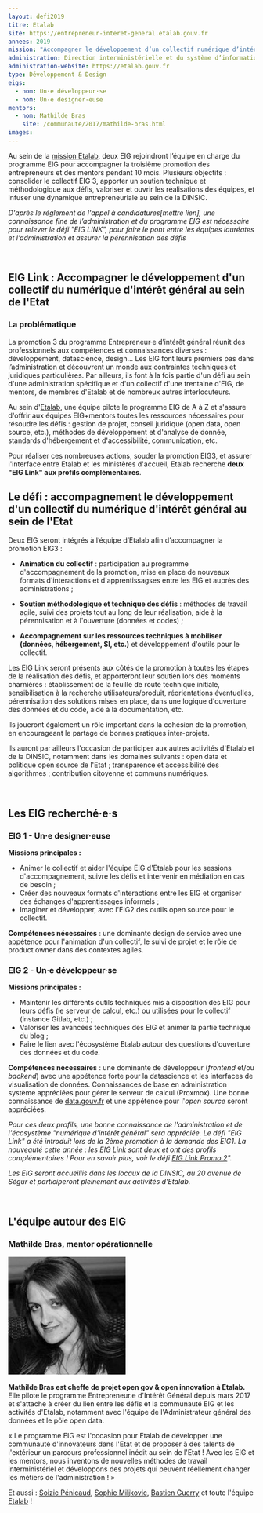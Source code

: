 ```yaml
---
layout: defi2019
titre: Etalab
site: https://entrepreneur-interet-general.etalab.gouv.fr
annees: 2019
mission: "Accompagner le développement d’un collectif numérique d’intérêt général au sein de l’Etat"
administration: Direction interministérielle et du système d’information et de communication de l’Etat
administration-website: https://etalab.gouv.fr
type: Développement & Design
eigs:
  - nom: Un·e développeur·se
  - nom: Un·e designer·euse
mentors:
  - nom: Mathilde Bras
    site: /communaute/2017/mathilde-bras.html
images: 
---
```


Au sein de la [mission Etalab](https://etalab.gouv.fr), deux EIG rejoindront l’équipe en
charge du programme EIG pour accompagner la troisième promotion des
entrepreneurs et des mentors pendant 10 mois. Plusieurs objectifs :
consolider le collectif EIG 3, apporter un soutien technique et
méthodologique aux défis, valoriser et ouvrir les réalisations des
équipes, et infuser une dynamique entrepreneuriale au sein de la
DINSIC.

_D'après le réglement de l'appel à candidatures[mettre lien], une connaissance fine de l’administration et du programme EIG est nécessaire pour relever le défi "EIG LINK", pour faire le pont entre les équipes lauréates et l’administration et assurer la pérennisation des défis_

<br/>

## EIG Link : Accompagner le développement d'un collectif du numérique d'intérêt général au sein de l'Etat

### La problématique

La promotion 3 du programme Entrepreneur·e d’intérêt général réunit
des professionnels aux compétences et connaissances diverses :
développement, datascience, design...  Les EIG font leurs premiers
pas dans l’administration et découvrent un monde aux contraintes
techniques et juridiques particulières. Par ailleurs, ils font à la
fois partie d'un défi au sein d'une administration spécifique et d'un
collectif d'une trentaine d'EIG, de mentors, de membres d'Etalab et de nombreux autres interlocuteurs.

Au sein d'[Etalab](http://www.etalab.gouv.fr/), une équipe pilote le programme EIG de A à Z et s'assure d'offrir aux équipes EIG+mentors toutes les ressources nécessaires pour résoudre les défis : gestion de projet, conseil juridique (open data, open source, etc.), méthodes de développement et d'analyse de donnée, standards d'hébergement et d'accessibilité, communication, etc.

Pour réaliser ces nombreuses actions, souder la promotion EIG3, et assurer l'interface entre Etalab et les ministères d'accueil, Etalab recherche **deux "EIG Link" aux profils complémentaires**. 

## Le défi : accompagnement le développement d'un collectif du numérique d'intérêt général au sein de l'Etat

Deux EIG seront intégrés à l’équipe d’Etalab afin d’accompagner la
promotion EIG3 :

* **Animation du collectif** : participation au programme
  d'accompagnement de la promotion, mise en place de nouveaux formats
  d'interactions et d'apprentissagses entre les EIG et auprès des
  administrations ;

* **Soutien méthodologique et technique des défis** : méthodes de
  travail agile, suivi des projets tout au long de leur réalisation,
  aide à la pérennisation et à l'ouverture (données et codes) ;

* **Accompagnement sur les ressources techniques à mobiliser (données,
  hébergement, SI, etc.)** et développement d'outils pour le
  collectif.

Les EIG Link seront présents aux côtés de la promotion à toutes les
étapes de la réalisation des défis, et apporteront leur soutien lors
des moments charnières : établissement de la feuille de route
technique initiale, sensibilisation à la recherche
utilisateurs/produit, réorientations éventuelles, pérennisation des
solutions mises en place, dans une logique d'ouverture des données et
du code, aide à la documentation, etc.

Ils joueront également un rôle important dans la cohésion de la
promotion, en encourageant le partage de bonnes pratiques
inter-projets.

Ils auront par ailleurs l'occasion de participer aux autres
activités d'Etalab et de la DINSIC, notamment dans les domaines
suivants : open data et politique open source de l'Etat ; transparence et accessibilité des algorithmes ; contribution citoyenne et communs numériques.

<br/>

## Les EIG recherché·e·s

### EIG 1 - Un·e designer·euse

**Missions principales :** 
* Animer le collectif et aider l'équipe EIG d'Etalab pour les sessions d'accompagnement, suivre les défis et intervenir en médiation en cas de besoin ; 
* Créer des nouveaux formats d'interactions entre les EIG et organiser des échanges d'apprentissages informels ; 
* Imaginer et développer, avec l'EIG2 des outils open source pour le collectif.

**Compétences nécessaires** : une dominante design de service avec une appétence
pour l'animation d'un collectif, le suivi de projet et
le rôle de product owner dans des contextes agiles.

### EIG 2 - Un·e développeur·se

**Missions principales :**
* Maintenir les différents outils techniques mis à disposition des EIG
  pour leurs défis (le serveur de calcul, etc.) ou utilisées pour le
  collectif (instance Gitlab, etc.) ;
* Valoriser les avancées techniques des EIG et animer la partie technique du blog ;
* Faire le lien avec l'écosystème Etalab autour des questions
  d'ouverture des données et du code.

**Compétences nécessaires** : une dominante de développeur (*frontend* et/ou
*backend*) avec une appétence forte pour la datascience et les
interfaces de visualisation de données. Connaissances de base en
administration système appréciées pour gérer le serveur de calcul
(Proxmox). Une bonne connaissance de
[data.gouv.fr](https://www.data.gouv.fr/) et une appétence pour
l'*open source* seront appréciées.

_Pour ces deux profils, une bonne connaissance de l'administration et
de l'écosystème "numérique d'intérêt général" sera appréciée. Le défi "EIG Link" a été introduit lors de la 2ème promotion à la demande des EIG1. La nouveauté cette année : les EIG Link sont deux et ont des profils complémentaires ! Pour en savoir plus, voir le défi [EIG Link Promo 2](http://site-eig.etalab.gouv.fr/defis/2018/eiglink.html)"._

_Les EIG seront accueillis dans les locaux de la DINSIC, au 20 avenue
de Ségur et participeront pleinement aux activités d'Etalab._

<br/>

## L'équipe autour des EIG

### Mathilde Bras, mentor opérationnelle

![Mathilde Bras](/img/communaute/mathilde_bras.jpg)

**Mathilde Bras est cheffe de projet open gov & open innovation à
Etalab.** Elle pilote le programme Entrepreneur.e d'Intérêt Général
depuis mars 2017 et s'attache à créer du lien entre les défis et la
communauté EIG et les activités d'Etalab, notamment avec l'équipe de
l'Administrateur général des données et le pôle open data.

« Le programme EIG est l'occasion pour Etalab de développer une
communauté d'innovateurs dans l'Etat et de proposer à des talents de
l'extérieur un parcours professionnel inédit au sein de l'Etat ! Avec
les EIG et les mentors, nous inventons de nouvelles méthodes de
travail interministériel et développons des projets qui peuvent
réellement changer les métiers de l'administration ! »

Et aussi : [Soizic
Pénicaud](/_communaute/2018-01-01-soizic-penicaud.md), [Sophie
Miljkovic](/_communaute/2018-01-01-sophie-miljkovic.md), [Bastien
Guerry](/_communaute/2018-01-01-bastien-guerry.md) et toute l'équipe
[Etalab](https://www.etalab.gouv.fr/lequipe) !
